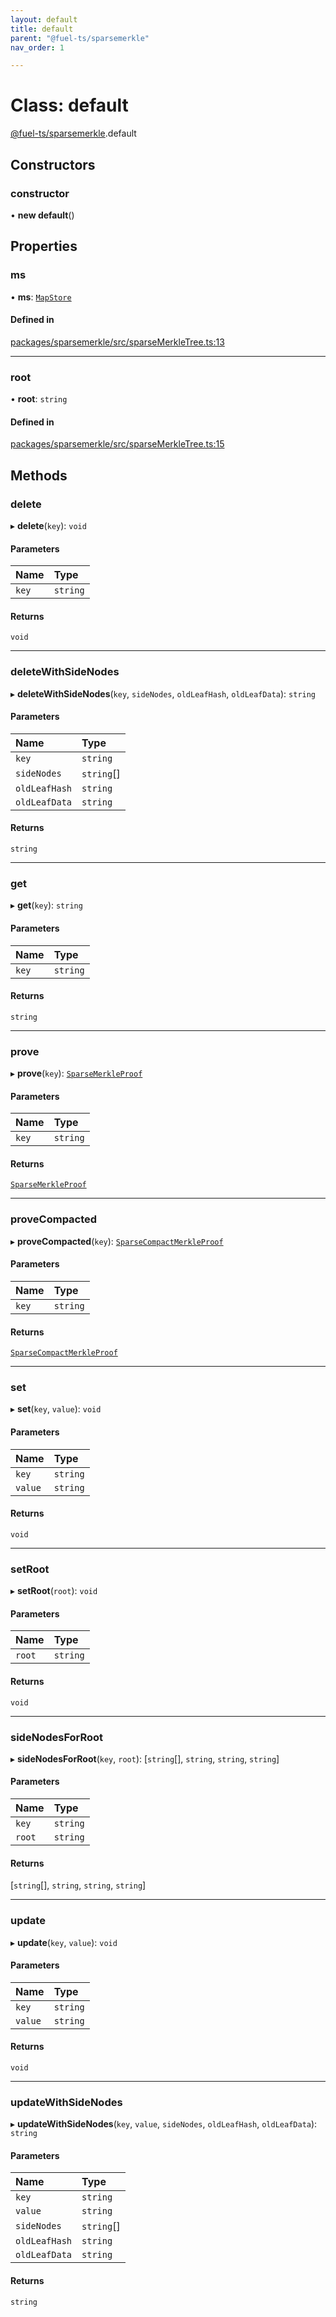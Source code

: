 ```yaml
---
layout: default
title: default
parent: "@fuel-ts/sparsemerkle"
nav_order: 1

---
```


# Class: default

[@fuel-ts/sparsemerkle](../index.md).default

## Constructors

### constructor

• **new default**()

## Properties

### ms

• **ms**: [`MapStore`](../interfaces/internal-MapStore.md)

#### Defined in

[packages/sparsemerkle/src/sparseMerkleTree.ts:13](https://github.com/FuelLabs/fuels-ts/blob/master/packages/sparsemerkle/src/sparseMerkleTree.ts#L13)

___

### root

• **root**: `string`

#### Defined in

[packages/sparsemerkle/src/sparseMerkleTree.ts:15](https://github.com/FuelLabs/fuels-ts/blob/master/packages/sparsemerkle/src/sparseMerkleTree.ts#L15)

## Methods

### delete

▸ **delete**(`key`): `void`

#### Parameters

| Name | Type |
| :------ | :------ |
| `key` | `string` |

#### Returns

`void`

___

### deleteWithSideNodes

▸ **deleteWithSideNodes**(`key`, `sideNodes`, `oldLeafHash`, `oldLeafData`): `string`

#### Parameters

| Name | Type |
| :------ | :------ |
| `key` | `string` |
| `sideNodes` | `string`[] |
| `oldLeafHash` | `string` |
| `oldLeafData` | `string` |

#### Returns

`string`

___

### get

▸ **get**(`key`): `string`

#### Parameters

| Name | Type |
| :------ | :------ |
| `key` | `string` |

#### Returns

`string`

___

### prove

▸ **prove**(`key`): [`SparseMerkleProof`](internal-SparseMerkleProof.md)

#### Parameters

| Name | Type |
| :------ | :------ |
| `key` | `string` |

#### Returns

[`SparseMerkleProof`](internal-SparseMerkleProof.md)

___

### proveCompacted

▸ **proveCompacted**(`key`): [`SparseCompactMerkleProof`](internal-SparseCompactMerkleProof.md)

#### Parameters

| Name | Type |
| :------ | :------ |
| `key` | `string` |

#### Returns

[`SparseCompactMerkleProof`](internal-SparseCompactMerkleProof.md)

___

### set

▸ **set**(`key`, `value`): `void`

#### Parameters

| Name | Type |
| :------ | :------ |
| `key` | `string` |
| `value` | `string` |

#### Returns

`void`

___

### setRoot

▸ **setRoot**(`root`): `void`

#### Parameters

| Name | Type |
| :------ | :------ |
| `root` | `string` |

#### Returns

`void`

___

### sideNodesForRoot

▸ **sideNodesForRoot**(`key`, `root`): [`string`[], `string`, `string`, `string`]

#### Parameters

| Name | Type |
| :------ | :------ |
| `key` | `string` |
| `root` | `string` |

#### Returns

[`string`[], `string`, `string`, `string`]

___

### update

▸ **update**(`key`, `value`): `void`

#### Parameters

| Name | Type |
| :------ | :------ |
| `key` | `string` |
| `value` | `string` |

#### Returns

`void`

___

### updateWithSideNodes

▸ **updateWithSideNodes**(`key`, `value`, `sideNodes`, `oldLeafHash`, `oldLeafData`): `string`

#### Parameters

| Name | Type |
| :------ | :------ |
| `key` | `string` |
| `value` | `string` |
| `sideNodes` | `string`[] |
| `oldLeafHash` | `string` |
| `oldLeafData` | `string` |

#### Returns

`string`
